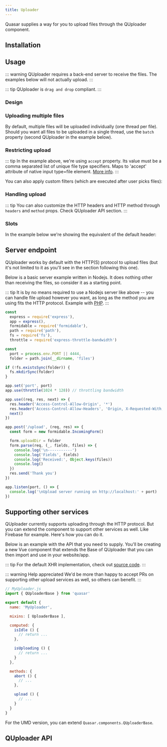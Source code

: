```yaml
---
title: Uploader
---
```

Quasar supplies a way for you to upload files through the QUploader component.

## Installation
<doc-installation components="QUploader" />

## Usage

::: warning
QUploader requires a back-end server to receive the files. The examples below will not actually upload.
:::

::: tip
QUploader is `drag and drop` compliant.
:::

### Design

<doc-example title="Basic" file="QUploader/Basic" />

<doc-example title="Dark" file="QUploader/Dark" />

### Uploading multiple files

By default, multiple files will be uploaded individually (one thread per file). Should you want all files to be uploaded in a single thread, use the `batch` property (second QUploader in the example below).

<doc-example title="Multiple" file="QUploader/Multiple" />

### Restricting upload

<doc-example title="Basic restrictions" file="QUploader/RestrictionBasic" />

::: tip
In the example above, we're using `accept` property. Its value must be a comma separated list of unique file type specifiers. Maps to 'accept' attribute of native input type=file element. [More info](https://developer.mozilla.org/en-US/docs/Web/HTML/Element/input/file#Unique_file_type_specifiers).
:::

You can also apply custom filters (which are executed after user picks files):

<doc-example title="Filter" file="QUploader/RestrictionFilter" />

### Handling upload

<doc-example title="Auto upload on file selection" file="QUploader/UploadAuto" />

<doc-example title="Custom upload URL" file="QUploader/UploadURL" />

::: tip
You can also customize the HTTP headers and HTTP method through `headers` and `method` props. Check QUploader API section.
:::

### Slots

In the example below we're showing the equivalent of the default header:

<doc-example title="Custom header" file="QUploader/SlotHeader" />

<doc-example title="Custom files list" file="QUploader/SlotList" />

## Server endpoint

QUploader works by default with the HTTP(S) protocol to upload files (but it's not limited to it as you'll see in the section following this one).

Below is a basic server example written in Nodejs. It does nothing other than receiving the files, so consider it as a starting point.

::: tip
It is by no means required to use a Nodejs server like above -- you can handle file upload however you want, as long as the method you are using fits the HTTP protocol. Example with [PHP](https://secure.php.net/manual/en/features.file-upload.php).
:::

```js
const
  express = require('express'),
  app = express(),
  formidable = require('formidable'),
  path = require('path'),
  fs = require('fs'),
  throttle = require('express-throttle-bandwidth')

const
  port = process.env.PORT || 4444,
  folder = path.join(__dirname, 'files')

if (!fs.existsSync(folder)) {
  fs.mkdirSync(folder)
}

app.set('port', port)
app.use(throttle(1024 * 128)) // throttling bandwidth

app.use((req, res, next) => {
  res.header('Access-Control-Allow-Origin', '*')
  res.header('Access-Control-Allow-Headers', 'Origin, X-Requested-With, Content-Type, Accept')
  next()
})

app.post('/upload', (req, res) => {
  const form = new formidable.IncomingForm()

  form.uploadDir = folder
  form.parse(req, (_, fields, files) => {
    console.log('\n-----------')
    console.log('Fields', fields)
    console.log('Received:', Object.keys(files))
    console.log()
  })
  res.send('Thank you')
})

app.listen(port, () => {
  console.log('\nUpload server running on http://localhost:' + port)
})
```

## Supporting other services
QUploader currently supports uploading through the HTTP protocol. But you can extend the component to support other services as well. Like Firebase for example. Here's how you can do it.

Below is an example with the API that you need to supply. You'll be creating a new Vue component that extends the Base of QUploader that you can then import and use in your website/app.

::: tip
For the default XHR implementation, check out [source code](https://github.com/quasarframework/quasar/blob/dev/quasar/src/components/uploader/uploader-xhr-mixin.js).
:::

::: warning Help appreciated
We'd be more than happy to accept PRs on supporting other upload services as well, so others can benefit.
:::

```js
// MyUploader.js
import { QUploaderBase } from 'quasar'

export default {
  name: 'MyUploader',

  mixins: [ UploaderBase ],

  computed: {
    isIdle () {
      // return ...
    },

    isUploading () {
      // return ...
    }
  },

  methods: {
    abort () {
      // ...
    },

    upload () {
      // ...
    }
  }
}
```

For the UMD version, you can extend `Quasar.components.QUploaderBase`.

## QUploader API
<doc-api file="QUploader" />
